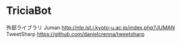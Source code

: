 TriciaBot
=========

外部ライブラリ
 Juman http://nlp.ist.i.kyoto-u.ac.jp/index.php?JUMAN
 TweetSharp https://github.com/danielcrenna/tweetsharp
